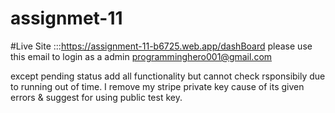 # assignmet-11

#Live Site :::https://assignment-11-b6725.web.app/dashBoard
please use this email to login as a admin programminghero001@gmail.com

except pending status add all functionality but cannot check rsponsibily due to
running out of time. I remove my stripe private key cause of its given errors &
suggest for using public test key.
